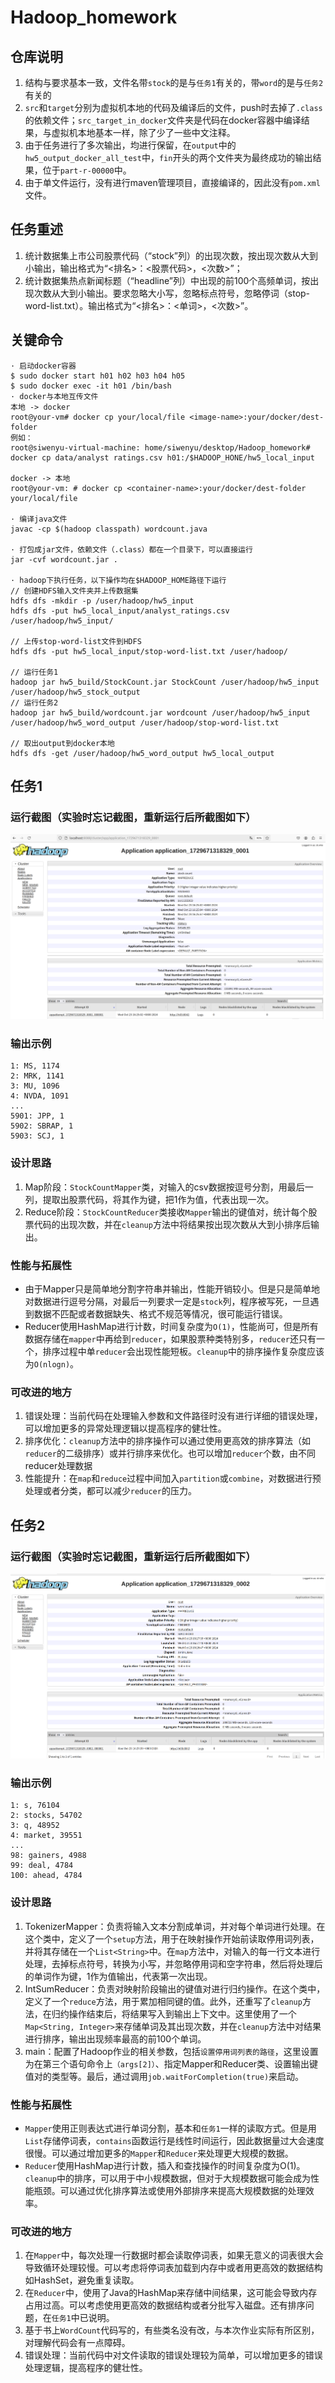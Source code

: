 # Hadoop_homework

## 仓库说明
1. 结构与要求基本一致，文件名带`stock`的是与`任务1`有关的，带`word`的是与`任务2`有关的
2. `src`和`target`分别为虚拟机本地的代码及编译后的文件，push时去掉了`.class`的依赖文件；`src_target_in_docker`文件夹是代码在docker容器中编译结果，与虚拟机本地基本一样，除了少了一些中文注释。
3. 由于任务进行了多次输出，均进行保留，在`output`中的`hw5_output_docker_all_test`中，`fin`开头的两个文件夹为最终成功的输出结果，位于`part-r-00000`中。
4. 由于单文件运行，没有进行maven管理项目，直接编译的，因此没有`pom.xml`文件。

## 任务重述
1. 统计数据集上市公司股票代码（“stock”列）的出现次数，按出现次数从⼤到⼩输出，输出格式为“<排名>：<股票代码>，<次数>”；
2. 统计数据集热点新闻标题（“headline”列）中出现的前100个⾼频单词，按出现次数从⼤到⼩输出。要求忽略⼤⼩写，忽略标点符号，忽略停词（stop-word-list.txt）。输出格式为“<排名>：<单词>，<次数>”。

## 关键命令
```
· 启动docker容器
$ sudo docker start h01 h02 h03 h04 h05
$ sudo docker exec -it h01 /bin/bash
· docker与本地互传文件
本地 -> docker
root@your-vm# docker cp your/local/file <image-name>:your/docker/dest-folder
例如：
root@siwenyu-virtual-machine: home/siwenyu/desktop/Hadoop_homework# docker cp data/analyst ratings.csv h01:/$HADOOP_HONE/hw5_local_input

docker -> 本地
root@your-vm: # docker cp <container-name>:your/docker/dest-folder your/local/file

· 编译java文件
javac -cp $(hadoop classpath) wordcount.java

· 打包成jar文件，依赖文件（.class）都在一个目录下，可以直接运行
jar -cvf wordcount.jar .

· hadoop下执行任务，以下操作均在$HADOOP_HOME路径下运行
// 创建HDFS输入文件夹并上传数据集
hdfs dfs -mkdir -p /user/hadoop/hw5_input
hdfs dfs -put hw5_local_input/analyst_ratings.csv /user/hadoop/hw5_input/

// 上传stop-word-list文件到HDFS
hdfs dfs -put hw5_local_input/stop-word-list.txt /user/hadoop/

// 运行任务1
hadoop jar hw5_build/StockCount.jar StockCount /user/hadoop/hw5_input /user/hadoop/hw5_stock_output
// 运行任务2
hadoop jar hw5_build/wordcount.jar wordcount /user/hadoop/hw5_input /user/hadoop/hw5_word_output /user/hadoop/stop-word-list.txt

// 取出output到docker本地
hdfs dfs -get /user/hadoop/hw5_word_output hw5_local_output

```
## 任务1
### 运行截图（实验时忘记截图，重新运行后所截图如下）
![stock count](img/stock.png)
### 输出示例
```
1: MS, 1174
2: MRK, 1141
3: MU, 1096
4: NVDA, 1091
...
5901: JPP, 1
5902: SBRAP, 1
5903: SCJ, 1
```
### 设计思路
1. Map阶段：`StockCountMapper`类，对输入的csv数据按逗号分割，用最后一列，提取出股票代码，将其作为键，把1作为值，代表出现一次。
2. Reduce阶段：`StockCountReducer`类接收`Mapper`输出的键值对，统计每个股票代码的出现次数，并在`cleanup`方法中将结果按出现次数从大到小排序后输出。
### 性能与拓展性
- 由于Mapper只是简单地分割字符串并输出，性能开销较小。但是只是简单地对数据进行逗号分隔，对最后一列要求一定是`stock`列，程序被写死，一旦遇到数据不匹配或者数据缺失、格式不规范等情况，很可能运行错误。
- Reducer使用HashMap进行计数，时间复杂度为`O(1)`，性能尚可，但是所有数据存储在`mapper`中再给到`reducer`，如果股票种类特别多，`reducer`还只有一个，排序过程中单`reducer`会出现性能短板。`cleanup`中的排序操作复杂度应该为`O(nlogn)`。
### 可改进的地方
1. 错误处理：当前代码在处理输入参数和文件路径时没有进行详细的错误处理，可以增加更多的异常处理逻辑以提高程序的健壮性。
2. 排序优化：`cleanup`方法中的排序操作可以通过使用更高效的排序算法（如`reducer`的二级排序）或并行排序来优化。也可以增加`reducer`个数，由不同reducer处理数据
3. 性能提升：在`map`和`reduce`过程中间加入`partition`或`combine`，对数据进行预处理或者分类，都可以减少`reducer`的压力。

## 任务2
### 运行截图（实验时忘记截图，重新运行后所截图如下）
![stock count](img/word.png)
### 输出示例
```
1: s, 76104
2: stocks, 54702
3: q, 48952
4: market, 39551
...
98: gainers, 4988
99: deal, 4784
100: ahead, 4784
```
### 设计思路
1. TokenizerMapper：负责将输入文本分割成单词，并对每个单词进行处理。在这个类中，定义了一个`setup`方法，用于在映射操作开始前读取停用词列表，并将其存储在一个`List<String>`中。在`map`方法中，对输入的每一行文本进行处理，去掉标点符号，转换为小写，并忽略停用词和空字符串，然后将处理后的单词作为键，1作为值输出，代表第一次出现。
2. IntSumReducer：负责对映射阶段输出的键值对进行归约操作。在这个类中，定义了一个`reduce`方法，用于累加相同键的值。此外，还重写了`cleanup`方法，在归约操作结束后，将结果写入到输出上下文中。这里使用了一个`Map<String, Integer>`来存储单词及其出现次数，并在`cleanup`方法中对结果进行排序，输出出现频率最高的前100个单词。
3. main：配置了Hadoop作业的相关参数，包括`设置停用词列表的路径`，这里设置为在第三个语句命令上`（args[2]）`、指定Mapper和Reducer类、设置输出键值对的类型等。最后，通过调用`job.waitForCompletion(true)`来启动。

### 性能与拓展性
- `Mapper`使用正则表达式进行单词分割，基本和`任务1`一样的读取方式。但是用`List`存储停词表，`contains`函数运行是线性时间运行，因此数据量过大会速度很慢。可以通过增加更多的`Mapper`和`Reducer`来处理更大规模的数据。
- `Reducer`使用HashMap进行计数，插入和查找操作的时间复杂度为O(1)。`cleanup`中的排序，可以用于中小规模数据，但对于大规模数据可能会成为性能瓶颈。可以通过优化排序算法或使用外部排序来提高大规模数据的处理效率。
### 可改进的地方
1. 在`Mapper`中，每次处理一行数据时都会读取停词表，如果无意义的词表很大会导致循环处理较慢。可以考虑将停词表加载到内存中或者用更高效的数据结构如HashSet，避免重复读取。
2. 在`Reducer`中，使用了Java的HashMap来存储中间结果，这可能会导致内存占用过高。可以考虑使用更高效的数据结构或者分批写入磁盘。还有排序问题，在`任务1`中已说明。
3. 基于书上`WordCount`代码写的，有些类名没有改，与本次作业实际有所区别，对理解代码会有一点障碍。
4. 错误处理：当前代码中对文件读取的错误处理较为简单，可以增加更多的错误处理逻辑，提高程序的健壮性。
